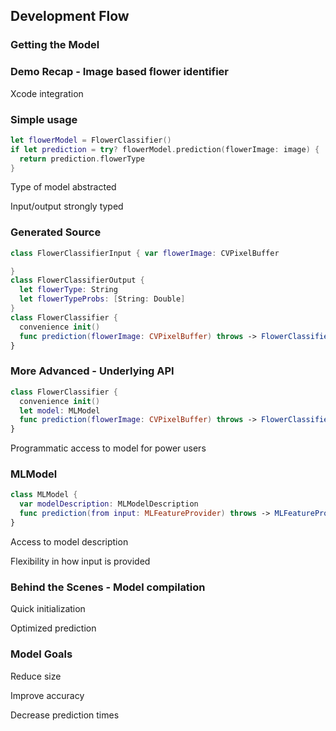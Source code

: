 
## Development Flow

### Getting the Model


### Demo Recap - Image based flower identifier


Xcode integration

### Simple usage

```swift
let flowerModel = FlowerClassifier()
if let prediction = try? flowerModel.prediction(flowerImage: image) {
  return prediction.flowerType
}
```

Type of model abstracted

Input/output strongly typed

### Generated Source
```swift
class FlowerClassifierInput { var flowerImage: CVPixelBuffer

}
class FlowerClassifierOutput {
  let flowerType: String
  let flowerTypeProbs: [String: Double]
}
class FlowerClassifier {
  convenience init()
  func prediction(flowerImage: CVPixelBuffer) throws -> FlowerClassifierOutput
}
```


### More Advanced  -  Underlying API


```swift
class FlowerClassifier {
  convenience init()
  let model: MLModel
  func prediction(flowerImage: CVPixelBuffer) throws -> FlowerClassifierOutput
}
```

Programmatic access to model for power users


### MLModel

```swift
class MLModel {
  var modelDescription: MLModelDescription
  func prediction(from input: MLFeatureProvider) throws -> MLFeatureProvider
}
```

Access to model description

Flexibility in how input is provided

### Behind the Scenes - Model compilation

Quick initialization

Optimized prediction


### Model Goals

Reduce size

Improve accuracy

Decrease prediction times
